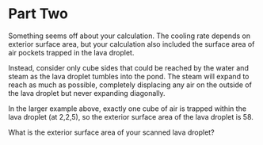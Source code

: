 # Part Two

Something seems off about your calculation. The cooling rate depends on
exterior surface area, but your calculation also included the surface area of
air pockets trapped in the lava droplet.

Instead, consider only cube sides that could be reached by the water and steam
as the lava droplet tumbles into the pond. The steam will expand to reach as
much as possible, completely displacing any air on the outside of the lava
droplet but never expanding diagonally.

In the larger example above, exactly one cube of air is trapped within the lava
droplet (at 2,2,5), so the exterior surface area of the lava droplet is 58.

What is the exterior surface area of your scanned lava droplet?
